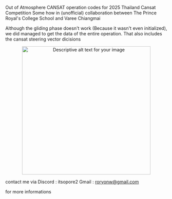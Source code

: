 Out of Atmosphere CANSAT operation codes for 2025 Thailand Cansat Competition
Some how in (unofficial) collaboration between The Prince Royal's College School and Varee Chiangmai

Although the gliding phase doesn't work (Because it wasn't even initialized), we did managed to get the data of the entire operation. 
That also includes the cansat steering vector dicisions



<div align="center">
  <img src="https://github.com/user-attachments/assets/a015383d-f600-4d13-bb96-537ffb7df3fe" alt="Descriptive alt text for your image" width="400">
</div>



contact me via
Discord : itsopore2
Gmail : roryonw@gmail.com 

for more informations

